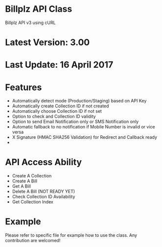 # Billplz API Class
Billplz API v3 using cURL

# Latest Version: 3.00
# Last Update: 16 April 2017

# Features

- Automatically detect mode (Production/Staging) based on API Key
- Automatically create Collection ID if not created
- Automatically choose Collection ID if not set
- Option to check and Collection ID validity
- Option to send Email Notification only or SMS Notification only
- Automatic fallback to no notification if Mobile Number is invalid or vice versa
- X Signature (HMAC SHA256 Validation) for Redirect and Callback ready
- 

# API Access Ability

- Create A Collection
- Create A Bill
- Get A Bill
- Delete A Bill (NOT READY YET)
- Check Collection ID Availability
- Get Collection Index

# Example

Please refer to specific file for example how to use the class. Any contribution are welcomed!
